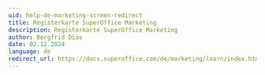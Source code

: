 ```yaml
---
uid: help-de-marketing-screen-redirect
title: Registerkarte SuperOffice Marketing
description: Registerkarte SuperOffice Marketing
author: Bergfrid Dias
date: 02.12.2024
language: de
redirect_url: https://docs.superoffice.com/de/marketing/learn/index.html
---
```

